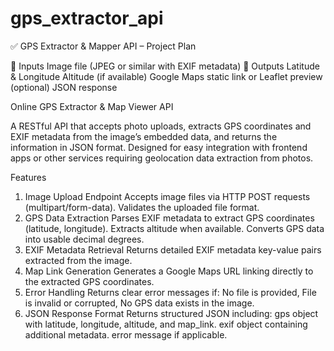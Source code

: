 # gps_extractor_api

✅ GPS Extractor & Mapper API – Project Plan

🔹 Inputs
Image file (JPEG or similar with EXIF metadata)
🔹 Outputs
Latitude & Longitude
Altitude (if available)
Google Maps static link or Leaflet preview (optional)
JSON response



Online GPS Extractor & Map Viewer API

A RESTful API that accepts photo uploads, extracts GPS coordinates and EXIF metadata from the image’s embedded data, and returns the information in JSON format. Designed for easy integration with frontend apps or other services requiring geolocation data extraction from photos.

Features

1. Image Upload Endpoint
Accepts image files via HTTP POST requests (multipart/form-data).
Validates the uploaded file format.
2. GPS Data Extraction
Parses EXIF metadata to extract GPS coordinates (latitude, longitude).
Extracts altitude when available.
Converts GPS data into usable decimal degrees.
3. EXIF Metadata Retrieval
Returns detailed EXIF metadata key-value pairs extracted from the image.
4. Map Link Generation
Generates a Google Maps URL linking directly to the extracted GPS coordinates.
5. Error Handling
Returns clear error messages if:
No file is provided,
File is invalid or corrupted,
No GPS data exists in the image.
6. JSON Response Format
Returns structured JSON including:
gps object with latitude, longitude, altitude, and map_link.
exif object containing additional metadata.
error message if applicable.
